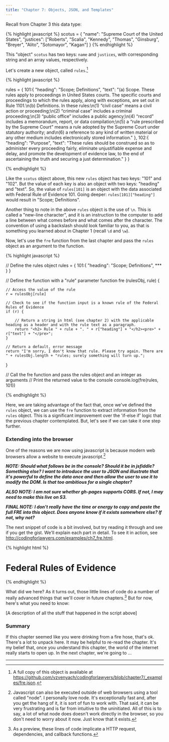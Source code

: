 ```yaml
---
title: "Chapter 7: Objects, JSON, and Templates"
---
```


Recall from Chapter 3 this data type:

{% highlight javascript %}
scotus = {
	"name": "Supreme Court of the United States",
	"justices": ["Roberts", "Scalia", "Kennedy", "Thomas", "Ginsburg", "Breyer", "Alito", "Sotomayor", "Kagan"]
}
{% endhighlight %}

This "object" `scotus` has two keys: `name` and `justices`, with corresponding string and an array values, respectively.

Let's create a new object, called `rules`.[^1]

{% highlight javascript %}

rules = {
	101:{
		"heading": "Scope; Definitions",
		"text": "(a) Scope. These rules apply to proceedings in United States courts. The specific courts and proceedings to which the rules apply, along with exceptions, are set out in Rule 1101.\n(b) Definitions. In these rules:\n(1) “civil case” means a civil action or proceeding;\n(2) “criminal case” includes a criminal proceeding;\n(3) “public office” includes a public agency;\n(4) “record” includes a memorandum, report, or data compilation;\n(5) a “rule prescribed by the Supreme Court” means a rule adopted by the Supreme Court under statutory authority; and\n(6) a reference to any kind of written material or any other medium includes electronically stored information."
	},
	102:{
		"heading": "Purpose",
		"text": "These rules should be construed so as to administer every proceeding fairly, eliminate unjustifiable expense and delay, and promote the development of evidence law, to the end of ascertaining the truth and securing a just determination."
	}
}

{% endhighlight %}

Like the `scotus` object above, this new `rules` object has two keys: "101" and "102". But the value of each key is also an object with two keys: "heading" and "text". So, the value of `rules[101]` is an object with the data associated with Federal Rule of Evidence 101. Going deeper: `rules[101]["heading"]` would result in "Scope; Definitions".

Another thing to note in the above `rules` object is the use of `\n`. This is called a "new-line character", and it is an instruction to the computer to add a line between what comes before and what comes after the character. The convention of using a backslash should look familiar to you, as that is something you learned about in Chapter 1 (recall `\d` and `\w`).

Now, let's use the `fre` function from the last chapter and pass the `rules` object as an argument to the function.

{% highlight javascript %}

// Define the rules object
rules = {
	101:{
		"heading": "Scope; Definitions",
		***
	}
}

// Define the function with a "rule" parameter
function fre (rulesObj, rule) {

	// Access the value of the rule
	r = rulesObj[rule]

	// Check to see if the function input is a known rule of the Federal Rules of Evidence
	if (r) {

		// Return a string in html (see chapter 2) with the applicable heading as a header and with the rule text as a paragraph.
		return "<h2> Rule " + rule + ". " + r["heading"] + "</h2><pre>" + r["text"] + "</pre>";
	}

	// Return a default, error message
	return "I'm sorry, I don't know that rule. Please try again. There are " + rulesObj.length + "rules; surely something will turn up.";
}

// Call the fre function and pass the rules object and an integer as arguments
// Print the returned value to the console
console.log(fre(rules, 101))

{% endhighlight %}

Here, we are taking advantage of the fact that, once we've defined the `rules` object, we can use the `fre` function to extract information from the `rules` object. This is a significant improvement over the 'if-else if' logic that the previous chapter contemplated. But, let's see if we can take it one step further.

### Extending into the browser

One of the reasons we are now using javascript is because modern web browsers allow a website to execute javascript.[^2]

***NOTE: Should what follows be in the console? Should it be in jsfiddle? Something else? I want to introduce the user to JSON and illustrate that it's powerful to define the data once and then allow the user to use it to modify the DOM. Is that too ambitious for a single chapter?***

***ALSO NOTE: I am not sure whether gh-pages supports CORS. If not, I may need to make this live on S3.***

***FINAL NOTE: I don't really have the time or energy to copy and paste the full FRE into this object. Does anyone know if it exists somewhere else? If not, why not?***

The next snippet of code is a bit involved, but try reading it through and see if you get the gist. We'll explain each part in detail. To see it in action, see <http://codingforlawyers.com/examples/ch7_fre.html>.

{% highlight html %}

<html>
<head><title>Federal Rules</title></head>
<body>
<h1>Federal Rules of Evidence</h1>

<!-- The <div> tag is a way of describing a logical section of the website. Think of it as a sort of bookmark. Here, it has an "id" attribute called "fre". This will be important in the script below. -->
<div id="fre"></div>

<!-- Here we are loading jQuery, which is a javascript library that is absolutely ubiquitous on the web. -->
<script src="../assets/vendor/jquery/dist/jquery.min.js"></script>

<!-- Here's the fun part. Get ready! -->

<script>

// Here, we are using a function from jQuery called $.getJSON. It is getting a file called fre.json, extracts the data, converts it into the `rules` object we used before, and passes the object as an argument
$.getJSON(".//fre.json", function (ruleObj) {

		// Here we are accessing the "fre" div from above and injecting, as html, the result of the call to the fre function, passing the rules object and the number of the desired rule
		$("#fre").html(fre(ruleObj, 101));
})


// This is the function we defined earlier, except we changed the return value if the rule is not included in the list
function fre (rulesObj, rule) {
	r = rulesObj[rule]
	if (r) {
		return "<h2> Rule " + rule + ". " + r["heading"] + "</h2><pre>" + r["text"] + "</pre>";
	}
		return null;
}

</script>
</body>
</html>

{% endhighlight %}

What did we here? As it turns out, those little lines of code do a number of really advanced things that we'll cover in future chapters.[^3] But for now, here's what you need to know:

[A description of all the stuff that happened in the script above]

### Summary

If this chapter seemed like you were drinking from a fire hose, that's ok. There's a lot to unpack here. It may be helpful to re-read the chapter. It's my belief that, once you understand this chapter, the world of the internet really starts to open up. In the next chapter, we're going to ...

***

[^1]: A full copy of this object is available at <https://github.com/vzvenyach/codingforlawyers/blob/chapter7/_examples/fre.json>.



[^2]: Javascript can also be executed outside of web browsers using a tool called "node". I personally love node. It's exceptionally fast and, after you get the hang of it, it is sort of fun to work with. That said, it can be very frustrating and is far from intuitive to the uninitiated. All of this is to say, a lot of what node does doesn't work directly in the browser, so you don't need to worry about it now. Just know that it exists.

[^3]: As a preview, these lines of code implicate a HTTP request, dependencies, and callback functions.
